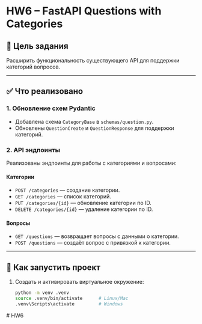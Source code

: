 # HW6 – FastAPI Questions with Categories

## 🎯 Цель задания
Расширить функциональность существующего API для поддержки категорий вопросов.

---

## ✅ Что реализовано

### 1. Обновление схем Pydantic
- Добавлена схема `CategoryBase` в `schemas/question.py`.
- Обновлены `QuestionCreate` и `QuestionResponse` для поддержки категорий.

### 2. API эндпоинты
Реализованы эндпоинты для работы с категориями и вопросами:

#### Категории
- `POST /categories` — создание категории.
- `GET /categories` — список категорий.
- `PUT /categories/{id}` — обновление категории по ID.
- `DELETE /categories/{id}` — удаление категории по ID.

#### Вопросы
- `GET /questions` — возвращает вопросы с данными о категории.
- `POST /questions` — создаёт вопрос с привязкой к категории.

---

## 🚀 Как запустить проект

1. Создать и активировать виртуальное окружение:
   ```bash
   python -m venv .venv
   source .venv/bin/activate      # Linux/Mac
   .venv\Scripts\activate         # Windows
#   H W 6  
 